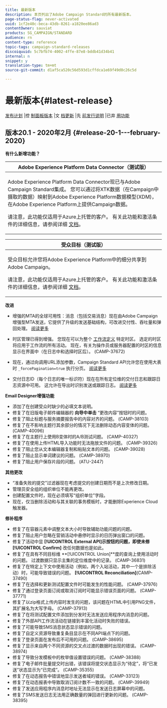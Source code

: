 ```yaml
---
title: 最新版本
description: 本页列出了Adobe Campaign Standard的所有最新版本。
page-status-flag: never-activated
uuid: 1cf2e40c-beca-43db-8261-a1820ee86ad3
contentOwner: sauviat
products: SG_CAMPAIGN/STANDARD
audience: rn
content-type: reference
topic-tags: campaign-standard-releases
discoiquuid: 5c7bfb74-4002-4ffe-87e8-bddb41d34b41
internal: n
snippet: y
translation-type: tm+mt
source-git-commit: d1af5ca520c56d593d1cffdca1e69f49d0c26c5d

---
```



# 最新版本{#latest-release}

[发布计划](https://helpx.adobe.com/campaign/kb/acs-release-planning.html) |控 [制面板版本](https://docs.adobe.com/content/help/en/control-panel/using/release-notes.html) |文 [档更新](../../rn/using/documentation-updates.md) |先 [前发行说明](../../rn/using/release-notes-2019.md) |已弃 [用功能](https://helpx.adobe.com/campaign/kb/acs-deprecated-and-removed-features.html)

## 版本20.1 - 2020年2月 {#release-20-1---february-2020}

**有什么新增功能？**


<table> 
 <thead> 
  <tr> 
   <th> <strong>Adobe Experience Platform Data Connector（测试版）</strong><br /> </th> 
  </tr> 
 </thead> 
 <tbody> 
  <tr> 
   <td> <p>Adobe Experience Platform Data Connector现已与Adobe Campaign Standard集成。 您可以通过将XTK数据（在Campaign中摄取的数据）映射到Adobe Experience Platform数据模型(XDM)，在Adobe Experience Platform上提供Campaign数据。 </p>
    <p>请注意，此功能仅适用于Azure上托管的客户。 有关此功能和激活条件的详细信息，请参阅详细 <a href="../../administration/using/aep-about-data-connector.md">文档</a>。</p>
   </td> 
  </tr> 
 </tbody> 
</table>

<table> 
 <thead> 
  <tr> 
   <th> <strong>受众目标（测试版） </strong><br /> </th> 
  </tr> 
 </thead> 
 <tbody> 
  <tr> 
   <td> <p>受众目标允许您将Adobe Experience Platform中的细分共享到Adobe Campaign。</p>
    <p>请注意，此功能仅适用于Azure上托管的客户。 有关此功能和激活条件的详细信息，请参阅详细 <a href="../../audiences/using/aep-about-audience-destinations-service.md">文档</a>。</p>
   </td> 
  </tr> 
 </tbody> 
</table>

**改进**

* 增强的MTA的全球可用性：消息（包括交易消息）现在由Adobe Campaign增强型MTA发送，它提供了升级的发送基础结构，可改进交付性、吞吐量和弹回处理。 [阅读更多](https://helpx.adobe.com/campaign/kb/campaign-enhanced-mta.html)

* 时区管理已得到增强。 您现在可以为整个 [工作流定义](../../automating/using/building-a-workflow.md) 特定时区。 选定的时区将应用于工作流的所有活动。 现在，有关为操作员或服务器配置的时区的信息显示在界面中（在日志中和选择时区后）。 (CAMP-37672)

* 现在，通过向调用URL添加参数，Campaign Standard API允许您在使用大表时 `_forcePagination=true` 执行分页。 [阅读更多](../../api/using/pagination.md)

* 交付日志ID（每个日志的唯一标识符）现在在所有定位维的交付日志和跟踪日志资源中可用。 这允许在导出时识别发送或跟踪日志。 [阅读更多](../../automating/using/exporting-logs.md)

**Email Designer增强功能**

* 添加了在创建受众时缺少的必填文本说明。
* 修复了在旧版电子邮件编辑器的 **向导中单击** “更改内容”按钮时的问题。
* 修复了阻止标题与服务摘要报告中的内容对齐的问题。 (CAMP-38103)
* 修复了在不影响主题行其余部分的情况下无法删除动态内容变体的问题。 (CAMP-40096)
* 修复了在主题行上使用B变体时的A/B测试问题。 (CAMP-40327)
* 修复了在使用上传HTML导入功能时无法拖放文件的问题。 (CAMP-39326)
* 修复了阻止您从文本编辑器复制和粘贴文本的问题。 (CAMP-39028)
* 修复了阻止显示单词建议的问题。 (CAMP-38970)
* 修复了阻止用户保存片段的问题。 (ATU-2447)

**其他更改**

* “准备失败的提交”过滤器现在考虑提交的创建日期而不是上次修改日期。
* 管理员安全组的组织单位不能再更改。
* 创建配置文件时，现在必须填写“组织单位”字段。
* 现在，仅当删除活动和与其关联的事务模板时，才能删除Experience Cloud触发器。

**修补程序**

* 修复了在容器元素中调整文本大小时导致辅助功能问题的问题。
* 修复了阻止用户忽略在营销活动中悬停时显示的日历弹出窗口的问题。
* 修复了活动中显 **[!UICONTROL External API]**示按钮的问题，即使未修**[!UICONTROL Confirm]** 改任何数据也是如此。
* 修复了在具有不同目标维 **[!UICONTROL Union]**度的查询上使用活动时的问题。 过渡数据只显示主集的定位维度中的记录。 (CAMP-36831)
* 修复了在特定上下文中使用活动（例如，两个入站活动，其中一个是排除活动）时，可能导致错误的问题。 **[!UICONTROL Reconciliation]**(CAMP-37490)
* 修复了在选择和更新测试配置文件时可能发生的性能问题。 (CAMP-37976)
* 修复了通过登录页面订阅或取消订阅时可能显示错误页面的问题。 (CAMP-37771)
* 修复了以zip格式上传内容时发生的问题，该问题在HTML中引用PNG文件，其扩展名为大写字母。 (CAMP-37913)
* 修复了在将测试配置文件添加到分发时无法发送应用程序内消息的问题。
* 修复了外部API工作流活动在链接到丰富化活动时失败的错误。
* 修复了可能导致SMS消息状态显示错误的问题。
* 修复了自定义资源导致重复条目显示在不同API端点下的问题。
* 修复了登录页面在发布后不可用的问题。 (CAMP-38695)
* 修复了显示来自两个不同资源的交叉点过渡的数据时出现的错误。 (CAMP-38974)
* 修复了导致分发模板中的枚举值设置错误的问题。 (CAMP-38388)
* 修复了电子邮件批量提交时出错，该错误将提交状态显示为“待定”，将“已发送”状态显示为“已完成”。 (CAMP-35355)
* 修复了在动态报告中错误地显示发送者域的错误。 (CAMP-33123)
* 修复了在动态报表中导致取消订阅计数不一致的问题。 (CAMP-39949)
* 修复了发送应用程序内消息时地址无法显示在发送日志屏幕中的问题。
* 修复了SMS发送日志无法用正确数量的弹回进行更新的问题。 (CAMP-38395)

